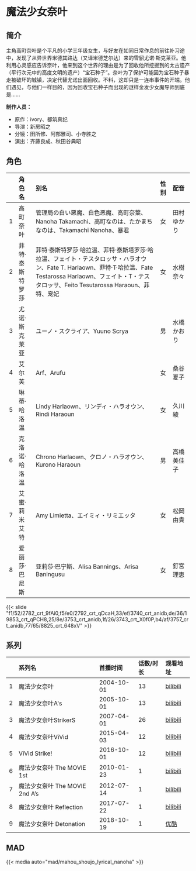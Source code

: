 # 魔法少女奈叶


## 简介

主角高町奈叶是个平凡的小学三年级女生，与好友在如同日常作息的前往补习途中，发现了从异世界米德其路达（又译米德芝尔达）来的雪貂尤诺·斯克莱亚。他利用心灵感应告诉奈叶，他来到这个世界的理由是为了回收他所挖掘到的太古遗产（平行次元中的高度文明的遗产）“宝石种子”。奈叶为了保护可能因为宝石种子暴走被破坏的城镇，决定代替尤诺出面回收。不料，这却只是一连串事件的开端。他们遇见，与他们一样目的，因为回收宝石种子而出现的谜样金发少女魔导师到底是……



**制作人员：**
- 原作：ivory、都筑真纪
- 导演：新房昭之
- 分镜：田所修、阿部雅司、小寺胜之
- 演出：齐藤良成、秋田谷典昭

## 角色

|     |   角色名   |   别名  | 性别 |  配音  |
|:--- |:------  |:----      |:---  |:--   |
| 1 | 高町奈叶 | 管理局の白い悪魔、白色恶魔、高町奈葉、Nanoha Takamachi、高町なのは、たかまち なのは、Takamachi Nanoha、暴君 | 女 | 田村ゆかり |
| 2 | 菲特·泰斯特罗莎 | 菲特·泰斯特罗莎·哈拉温、菲特·泰斯塔罗莎·哈拉温、フェイト・テスタロッサ・ハラオウン、Fate T. Harlaown、菲特·T·哈拉温、Fate Testarossa Harlaown、フェイト・T・テスタロッサ、Feito Tesutarossa Haraoun、菲特、宠妃 | 女 | 水樹奈々 |
| 3 | 尤诺·斯克莱亚 | ユーノ・スクライア、Yuuno Scrya | 男 | 水橋かおり |
| 4 | 艾尔芙 | Arf、Arufu | 女 | 桑谷夏子 |
| 5 | 琳蒂·哈洛温 | Lindy Harlaown、リンディ・ハラオウン、Rindi Haraoun | 女 | 久川綾 |
| 6 | 克洛诺·哈洛温 | Chrono Harlaown、クロノ・ハラオウン、Kurono Haraoun | 男 | 高橋美佳子 |
| 7 | 艾蜜·莉米艾特 | Amy Limietta、エイミィ・リミエッタ | 女 | 松岡由貴 |
| 8 | 爱丽莎·巴尼斯 | 亚莉莎·巴宁斯、Alisa Bannings、Arisa Baningusu | 女 | 釘宮理恵 |

{{< slide "f1/52/2782_crt_9fAi0,f5/e0/2792_crt_qDcaH,33/ef/3740_crt_anidb,de/36/19853_crt_qPCH8,25/8e/3753_crt_anidb,1f/26/3743_crt_X0f0P,b4/af/3757_crt_anidb,77/65/8825_crt_648xV" >}}

## 系列

|     | 系列名                      | 首播时间       | 话数/时长 | 观看地址                                                       |
|:----|:-------------------------|:-----------|:------|:-----------------------------------------------------------|
| 1   | 魔法少女奈叶                   | 2004-10-01 | 13    | [bilibili](https://www.bilibili.com/bangumi/play/ep28677)  |
| 2   | 魔法少女奈叶A's                | 2005-10-01 | 13    | [bilibili](https://www.bilibili.com/video/BV17x41147fP)    |
| 3   | 魔法少女奈叶StrikerS           | 2007-04-01 | 26    | [bilibili](https://www.bilibili.com/video/BV1ds411S7jp)    |
| 4   | 魔法少女奈叶ViVid              | 2015-04-03 | 12    | [bilibili](https://www.bilibili.com/bangumi/play/ss1538)   |
| 5   | ViVid Strike!            | 2016-10-01 | 12    | [bilibili](https://www.bilibili.com/bangumi/play/ss5514)   |
| 6   | 魔法少女奈叶 The MOVIE 1st     | 2010-01-23 | 1     | [bilibili](https://www.bilibili.com/video/BV1Gx411w7h3)    |
| 7   | 魔法少女奈叶 The MOVIE 2nd A’s | 2012-07-14 | 1     | [bilibili](https://www.bilibili.com/bangumi/play/ss3795)   |
| 8   | 魔法少女奈叶 Reflection        | 2017-07-22 | 1     | [bilibili](https://www.bilibili.com/video/BV1AW411T7eP)    |
| 9   | 魔法少女奈叶 Detonation        | 2018-10-19 | 1     | [优酷](https://v.youku.com/v_show/id_XNDI4NTgyMjAwMA==.html) |

## MAD

{{< media  auto="mad/mahou_shoujo_lyrical_nanoha"  >}}

